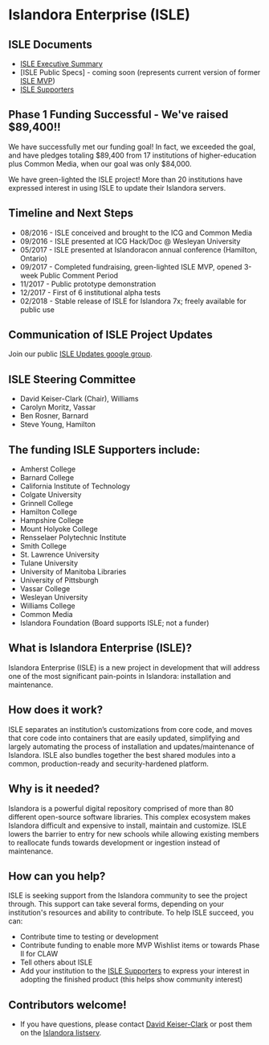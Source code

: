 # Islandora Enterprise (ISLE)

## ISLE Documents
* [ISLE Executive Summary](https://docs.google.com/document/d/17tAFxR6_b7sxXkE1teNDQZv0UZ0LLSkX8K05-U6A6nw/edit?usp=sharing)
* [ISLE Public Specs] - coming soon (represents current version of former [ISLE MVP](https://docs.google.com/document/d/1s_qWkRgHlRAH6SWuXid6dOYzBjcbqU6PV_gZ1sUu2iY/edit?usp=sharing))
* [ISLE Supporters](https://docs.google.com/document/d/1ycx5ATbeWpUWvpZ6bwXws490CMgi0dyB9SBfPYUDEjk/edit?usp=sharing)

## Phase 1 Funding Successful - We've raised $89,400!!
We have successfully met our funding goal! In fact, we exceeded the goal, and have pledges totaling $89,400 from 17 institutions of higher-education plus Common Media, when our goal was only $84,000.

We have green-lighted the ISLE project! More than 20 institutions have expressed interest in using ISLE to update their Islandora servers.

## Timeline and Next Steps
- 08/2016 - ISLE conceived and brought to the ICG and Common Media
- 09/2016 - ISLE presented at ICG Hack/Doc @ Wesleyan University
- 05/2017 - ISLE presented at Islandoracon annual conference (Hamilton, Ontario)
- 09/2017 - Completed fundraising, green-lighted ISLE MVP, opened 3-week Public Comment Period
- 11/2017 - Public prototype demonstration
- 12/2017 - First of 6 institutional alpha tests
- 02/2018 - Stable release of ISLE for Islandora 7x; freely available for public use

## Communication of ISLE Project Updates
Join our public [ISLE Updates google group](https://groups.google.com/forum/#!forum/isle-updates).

## ISLE Steering Committee
- David Keiser-Clark (Chair), Williams
- Carolyn Moritz, Vassar
- Ben Rosner, Barnard
- Steve Young, Hamilton

## The funding ISLE Supporters include:
* Amherst College
* Barnard College
* California Institute of Technology
* Colgate University
* Grinnell College
* Hamilton College
* Hampshire College
* Mount Holyoke College
* Rensselaer Polytechnic Institute
* Smith College
* St. Lawrence University
* Tulane University
* University of Manitoba Libraries
* University of Pittsburgh
* Vassar College
* Wesleyan University
* Williams College
* Common Media
* Islandora Foundation (Board supports ISLE; not a funder)

## What is Islandora Enterprise (ISLE)?
Islandora Enterprise (ISLE) is a new project in development that will address one of the most significant pain-points in Islandora: installation and maintenance.

## How does it work?
ISLE separates an institution’s customizations from core code, and moves that core code into containers that are easily updated, simplifying and largely automating the process of installation and updates/maintenance of Islandora. ISLE also bundles together the best shared modules into a common, production-ready and security-hardened platform.

## Why is it needed?
Islandora is a powerful digital repository comprised of more than 80 different open-source software libraries. This complex ecosystem makes Islandora difficult and expensive to install, maintain and customize. ISLE lowers the barrier to entry for new schools while allowing existing members to reallocate funds towards development or ingestion instead of maintenance.

## How can you help?
ISLE is seeking support from the Islandora community to see the project through. This support can take several forms, depending on your institution's resources and ability to contribute. To help ISLE succeed, you can:
* Contribute time to testing or development
* Contribute funding to enable more MVP Wishlist items or towards Phase II for CLAW
* Tell others about ISLE
* Add your institution to the [ISLE Supporters](https://docs.google.com/document/d/1ycx5ATbeWpUWvpZ6bwXws490CMgi0dyB9SBfPYUDEjk/edit?usp=sharing) to express your interest in adopting the finished product (this helps show community interest)

## Contributors welcome!
* If you have questions, please contact [David Keiser-Clark](dwk2@williams.edu) or post them on the [Islandora listserv](https://groups.google.com/forum/?utm_source=digest&utm_medium=email#!forum/islandora/topics).
